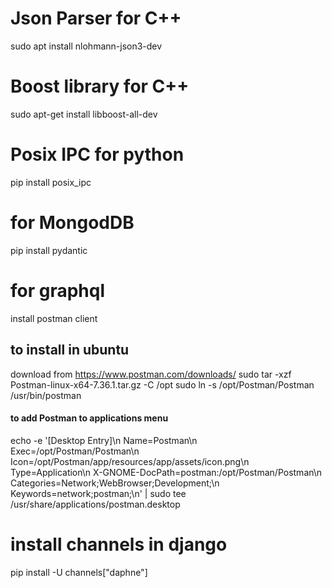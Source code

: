 # Json Parser for C++
sudo apt install nlohmann-json3-dev

# Boost library for C++ 
sudo apt-get install libboost-all-dev

# Posix IPC for python
pip install posix_ipc

# for MongodDB
pip install pydantic

# for graphql
install postman client

## to install in ubuntu
download from https://www.postman.com/downloads/
sudo tar -xzf Postman-linux-x64-7.36.1.tar.gz -C /opt
sudo ln -s /opt/Postman/Postman /usr/bin/postman
#### to add Postman to applications menu
echo -e '[Desktop Entry]\n Name=Postman\n Exec=/opt/Postman/Postman\n Icon=/opt/Postman/app/resources/app/assets/icon.png\n Type=Application\n X-GNOME-DocPath=postman:/opt/Postman/Postman\n Categories=Network;WebBrowser;Development;\n Keywords=network;postman;\n' | sudo tee /usr/share/applications/postman.desktop



# install channels in django
pip install -U channels["daphne"]




